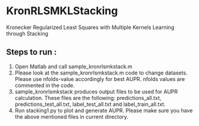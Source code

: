 # KronRLSMKLStacking
Kronecker Regularized Least Squares with Multiple Kernels Learning through Stacking

Steps to run :
------------------
1. Open Matlab and call sample_kronrlsmkstack.m
2. Please look at the sample_kronrlsmkstack.m code to change datasets. Please use nfolds-value accordingly for best AUPR. nfolds values are commented in the code.
3. sample_kronrlsmkstack produces output files to be used for AUPR calculation. These files are the following: predictions_all.txt, predictions_test_all.txt, label_test_all.txt and label_train_all.txt. 
4. Run stacking1.py to plot and generate AUPR. Please make sure you have the above mentioned files in current directory.

